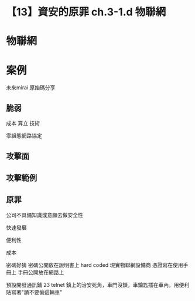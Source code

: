 # 【13】資安的原罪 ch.3-1.d 物聯網

# 物聯網

# 案例
未來mirai 原始碼分享

## 脆弱
成本
算立
技術


零組態網路協定


## 攻擊面

## 攻擊範例


## 原罪
公司不具備知識或意願去做安全性

快速發展

便利性

成本

密碼好猜 密碼公開放在說明書上 hard coded 
現實物聯網設備商 憑證寫在使用手冊上 手冊公開放在網路上

預設開發通訊鋪 23 telnet
鎮上的治安死角，車門沒鎖，車鑰匙插在車內，用便利貼寫著"請不要偷這輛車"